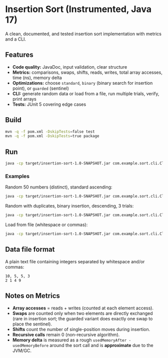 # Insertion Sort (Instrumented, Java 17)

A clean, documented, and tested insertion sort implementation with metrics and a CLI.

## Features

- **Code quality:** JavaDoc, input validation, clear structure
- **Metrics:** comparisons, swaps, shifts, reads, writes, total array accesses, time (ns), memory delta
- **Optimizations:** choose `standard`, `binary` (binary search for insertion point), or `guarded` (sentinel)
- **CLI:** generate random data or load from a file, run multiple trials, verify, print arrays
- **Tests:** JUnit 5 covering edge cases

## Build

```bash
mvn -q -f pom.xml -DskipTests=false test
mvn -q -f pom.xml -DskipTests=true package
```

## Run

```bash
java -cp target/insertion-sort-1.0-SNAPSHOT.jar com.example.sort.cli.Cli --help
```

### Examples

Random 50 numbers (distinct), standard ascending:
```bash
java -cp target/insertion-sort-1.0-SNAPSHOT.jar com.example.sort.cli.Cli --size 50 --algo standard --order asc --verify
```

Random with duplicates, binary insertion, descending, 3 trials:
```bash
java -cp target/insertion-sort-1.0-SNAPSHOT.jar com.example.sort.cli.Cli --size 1000 --distinct 50 --algo binary --order desc --trials 3
```

Load from file (whitespace or commas):
```bash
java -cp target/insertion-sort-1.0-SNAPSHOT.jar com.example.sort.cli.Cli --file data.txt --algo guarded --order asc --print --verify
```

## Data file format
A plain text file containing integers separated by whitespace and/or commas:
```
10, 5, 5, 3
2 1 4 9
```

## Notes on Metrics

- **Array accesses** = reads + writes (counted at each element access).
- **Swaps** are counted only when two elements are directly exchanged (rare in insertion sort; the guarded variant does exactly one swap to place the sentinel).
- **Shifts** count the number of single-position moves during insertion.
- **Recursive calls** remain 0 (non-recursive algorithm).
- **Memory delta** is measured as a rough `usedMemoryAfter - usedMemoryBefore` around the sort call and is **approximate** due to the JVM/GC.
